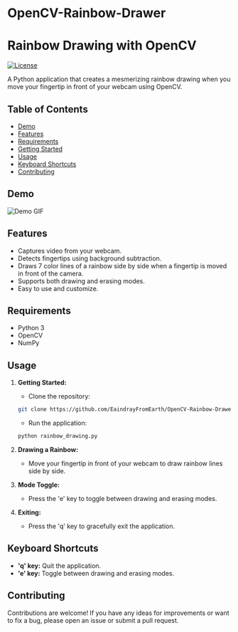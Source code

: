 # OpenCV-Rainbow-Drawer

# Rainbow Drawing with OpenCV

[![License](https://img.shields.io/badge/License-MIT-blue.svg)](https://opensource.org/licenses/MIT)

A Python application that creates a mesmerizing rainbow drawing when you move your fingertip in front of your webcam using OpenCV.

## Table of Contents

- [Demo](#demo)
- [Features](#features)
- [Requirements](#requirements)
- [Getting Started](#getting-started)
- [Usage](#usage)
- [Keyboard Shortcuts](#keyboard-shortcuts)
- [Contributing](#contributing)


## Demo

![Demo GIF]([https://tenor.com/view/spongebob-rainbow-gif-11766571](https://tenor.com/bigRY.gif))

## Features

- Captures video from your webcam.
- Detects fingertips using background subtraction.
- Draws 7 color lines of a rainbow side by side when a fingertip is moved in front of the camera.
- Supports both drawing and erasing modes.
- Easy to use and customize.

## Requirements

- Python 3
- OpenCV
- NumPy


## Usage

1. **Getting Started:**

    - Clone the repository:
    
    ```bash
    git clone https://github.com/EaindrayFromEarth/OpenCV-Rainbow-Drawer.git
    
    ```

    - Run the application:

    ```bash
    python rainbow_drawing.py
    ```

2. **Drawing a Rainbow:**

    - Move your fingertip in front of your webcam to draw rainbow lines side by side.

3. **Mode Toggle:**

    - Press the 'e' key to toggle between drawing and erasing modes.

4. **Exiting:**

    - Press the 'q' key to gracefully exit the application.

## Keyboard Shortcuts

- **'q' key:** Quit the application.
- **'e' key:** Toggle between drawing and erasing modes.

## Contributing

Contributions are welcome! If you have any ideas for improvements or want to fix a bug, please open an issue or submit a pull request.

